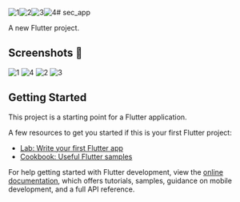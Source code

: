 ![1](https://github.com/user-attachments/assets/5f6a5612-edd8-417d-bc29-cb7c94bf22ab)![2](https://github.com/user-attachments/assets/15a61d26-f985-4752-9a1d-8c93b9a35a5e)![3](https://github.com/user-attachments/assets/39f7ce7a-3927-4c9c-88ca-f9721a9384c2)![4](https://github.com/user-attachments/assets/90cdfe5b-3821-40ba-8c32-d57ccc02538c)# sec_app

A new Flutter project.
## Screenshots 📸
![1](https://github.com/user-attachments/assets/4d6224e2-9152-41ea-b502-907b5fb0feb6)
![4](https://github.com/user-attachments/assets/7738111f-c824-4bbc-8c1e-57edcdbf9447)
![2](https://github.com/user-attachments/assets/c7524d45-c341-44fc-8888-1e0d701e6c37)
![3](https://github.com/user-attachments/assets/687c6030-6f68-471f-84c1-fc6add53412a)


## Getting Started

This project is a starting point for a Flutter application.

A few resources to get you started if this is your first Flutter project:

- [Lab: Write your first Flutter app](https://docs.flutter.dev/get-started/codelab)
- [Cookbook: Useful Flutter samples](https://docs.flutter.dev/cookbook)

For help getting started with Flutter development, view the
[online documentation](https://docs.flutter.dev/), which offers tutorials,
samples, guidance on mobile development, and a full API reference.
